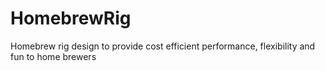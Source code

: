 HomebrewRig
===========

Homebrew rig design to provide cost efficient performance, flexibility and fun to home brewers